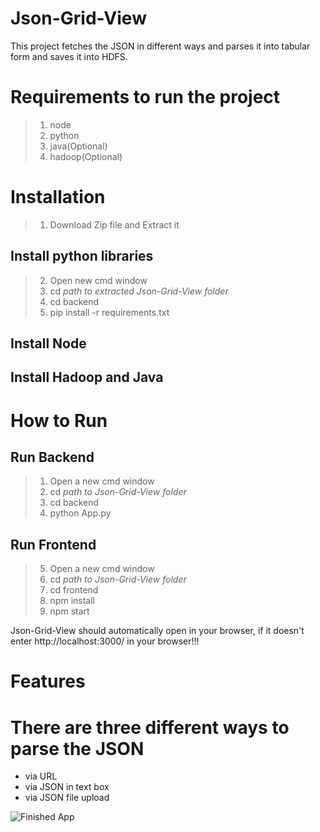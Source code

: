# Json-Grid-View

This project fetches the JSON in different ways and parses it into tabular form and saves it into HDFS.

# Requirements to run the project
> 1. node
> 2. python
> 3. java(Optional)
> 4. hadoop(Optional)

# Installation

> 1. Download Zip file and Extract it

## Install python libraries
> 2. Open new cmd window
> 3. cd *path to extracted Json-Grid-View folder*
> 5. cd backend 
> 5. pip install -r requirements.txt
  
## Install Node

## Install Hadoop and Java

# How to Run 

## **Run Backend**
> 1. Open a new cmd window
> 2. cd *path to Json-Grid-View folder*
> 3. cd backend
> 4. python App.py
  
## **Run Frontend**
> 5. Open a new cmd window
> 6. cd *path to Json-Grid-View folder*
> 7. cd frontend
> 8. npm install
> 9. npm start

Json-Grid-View should automatically open in your browser, if it doesn't enter http://localhost:3000/ in your browser!!!

# Features
# There are three different ways to parse the JSON
- via URL
- via JSON in text box
- via JSON file upload


![Finished App](UI.gif)

